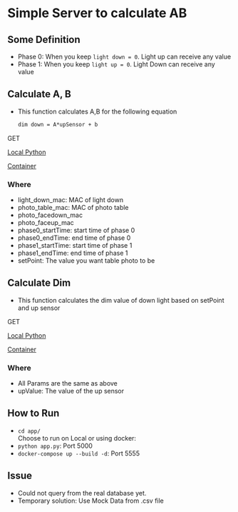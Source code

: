 # Simple Server to calculate AB

## Some Definition

- Phase 0: When you keep `light down = 0`. Light up can receive any value
- Phase 1: When you keep `light up = 0`. Light Down can receive any value

## Calculate A, B

- This function calculates A,B for the following equation

  ```txt
  dim down = A*upSensor + b
  ```

GET

[Local Python](http://localhost:5000/calAB?light_down_mac=00124b00168ac785&photo_table_mac=00124b00168ac7d5&photo_facedown_mac=00124b00168ad1b6&photo_faceup_mac=00124b001684eed2&phase0_startTime=2019-11-19%2003:01:00&phase0_endTime=2019-11-19%2003:23:00&phase1_startTime=2019-11-19%2003:24:00&phase1_endTime=2019-11-19%2004:15:00&setPoint=250)

[Container](http://localhost:5555/calAB?light_down_mac=00124b00168ac785&photo_table_mac=00124b00168ac7d5&photo_facedown_mac=00124b00168ad1b6&photo_faceup_mac=00124b001684eed2&phase0_startTime=2019-11-19%2003:01:00&phase0_endTime=2019-11-19%2003:23:00&phase1_startTime=2019-11-19%2003:24:00&phase1_endTime=2019-11-19%2004:15:00&setPoint=250)

### Where

- light_down_mac: MAC of light down
- photo_table_mac: MAC of photo table
- photo_facedown_mac
- photo_faceup_mac
- phase0_startTime: start time of phase 0
- phase0_endTime: end time of phase 0
- phase1_startTime: start time of phase 1
- phase1_endTime: end time of phase 1
- setPoint: The value you want table photo to be

## Calculate Dim

- This function calculates the dim value of down light based on setPoint and up sensor

GET

[Local Python](http://localhost:5000/calDim?light_down_mac=00124b00168ac785&photo_table_mac=00124b00168ac7d5&photo_facedown_mac=00124b00168ad1b6&photo_faceup_mac=00124b001684eed2&phase0_startTime=2019-11-19%2003:01:00&phase0_endTime=2019-11-19%2003:23:00&phase1_startTime=2019-11-19%2003:24:00&phase1_endTime=2019-11-19%2004:15:00&setPoint=261&upValue=432)

[Container](http://localhost:5555/calDim?light_down_mac=00124b00168ac785&photo_table_mac=00124b00168ac7d5&photo_facedown_mac=00124b00168ad1b6&photo_faceup_mac=00124b001684eed2&phase0_startTime=2019-11-19%2003:01:00&phase0_endTime=2019-11-19%2003:23:00&phase1_startTime=2019-11-19%2003:24:00&phase1_endTime=2019-11-19%2004:15:00&setPoint=261&upValue=432)

### Where

- All Params are the same as above
- upValue: The value of the up sensor

## How to Run

- `cd app/` \
Choose to run on Local or using docker:
- `python app.py`: Port 5000
- `docker-compose up --build -d`: Port 5555

## Issue

- Could not query from the real database yet.
- Temporary solution: Use Mock Data from .csv file
